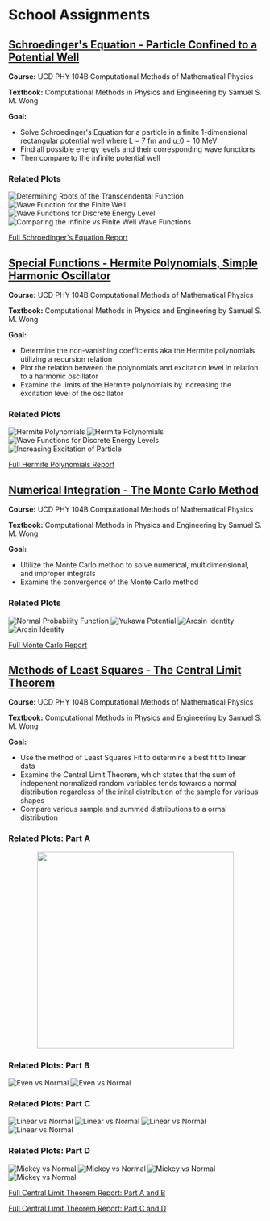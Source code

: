 # School Assignments
## [Schroedinger's Equation - Particle Confined to a Potential Well](https://github.com/bcchap/school-assignments/blob/computational-physics/computational-physics/schro-eq/schro-eq.py)

**Course:** UCD PHY 104B Computational Methods of Mathematical Physics

**Textbook:** Computational Methods in Physics and Engineering by Samuel S. M. Wong

**Goal:** 
* Solve Schroedinger's Equation for a particle in a finite 1-dimensional rectangular potential well where L = 7 fm and u_0 = 10 MeV
* Find all possible energy levels and their corresponding wave functions
* Then compare to the infinite potential well

### Related Plots
![Determining Roots of the Transcendental Function](/school-assignment-images/rootcheck.png)
![Wave Function for the Finite Well](/school-assignment-images/finwell.png)
![Wave Functions for Discrete Energy Level](/school-assignment-images/infwell.png)
![Comparing the Infinite vs Finite Well Wave Functions](/school-assignment-images/infvsfin.png)

[Full Schroedinger's Equation Report](https://github.com/bcchap/school-assignments/blob/computational-physics/computational-physics/schro-eq/shroq-eq-report.pdf)


## [Special Functions - Hermite Polynomials, Simple Harmonic Oscillator](https://github.com/bcchap/school-assignments/blob/computational-physics/computational-physics/hermite-poly/hermite-polynomials.py)

**Course:** UCD PHY 104B Computational Methods of Mathematical Physics

**Textbook:** Computational Methods in Physics and Engineering by Samuel S. M. Wong

**Goal:**
* Determine the non-vanishing coefficients aka the Hermite polynomials utilizing a recursion relation
* Plot the relation between the polynomials and excitation level in relation to a harmonic oscillator
* Examine the limits of the Hermite polynomials by increasing the excitation level of the oscillator

### Related Plots
![Hermite Polynomials](/school-assignment-images/hermpolyarray.png)
![Hermite Polynomials](/school-assignment-images/hermpoly.png)
![Wave Functions for Discrete Energy Levels](/school-assignment-images/psiho.png)
![Increasing Excitation of Particle](/school-assignment-images/compare.png)

[Full Hermite Polynomials Report](https://github.com/bcchap/school-assignments/blob/computational-physics/computational-physics/hermite-poly/hermite-polynomials-report.pdf)


## [Numerical Integration - The Monte Carlo Method](https://github.com/bcchap/school-assignments/tree/computational-physics/computational-physics/monte-carlo)

**Course:** UCD PHY 104B Computational Methods of Mathematical Physics

**Textbook:** Computational Methods in Physics and Engineering by Samuel S. M. Wong 

**Goal:**
* Utilize the Monte Carlo method to solve numerical, multidimensional, and improper integrals
* Examine the convergence of the Monte Carlo method

### Related Plots
![Normal Probability Function](/school-assignment-images/NPF.png)
![Yukawa Potential](/school-assignment-images/YUKAWA.png)
![Arcsin Identity](/school-assignment-images/ARCSIN.25.png)
![Arcsin Identity](/school-assignment-images/ARCSIN.75.png)

[Full Monte Carlo Report](https://github.com/bcchap/school-assignments/blob/computational-physics/computational-physics/monte-carlo/monte-carlo-report.pdf)


## [Methods of Least Squares - The Central Limit Theorem](https://github.com/bcchap/school-assignments/tree/computational-physics/computational-physics/central-limit)

**Course:** UCD PHY 104B Computational Methods of Mathematical Physics

**Textbook:** Computational Methods in Physics and Engineering by Samuel S. M. Wong 

**Goal:**
* Use the method of Least Squares Fit to determine a best fit to linear data
* Examine the Central Limit Theorem, which states that the sum of indepenent normalized random variables tends towards a normal distribution regardless of the inital distribution of the sample for various shapes
* Compare various sample and summed distributions to a ormal distribution

### Related Plots: Part A
<p align="center">
  <src="https://github.com/bcchap/bcchap.github.io/blob/main/school-assignment-images/linfitvals.png">
</p>

<p align="center">
  <img width="390" src="https://github.com/bcchap/bcchap.github.io/blob/main/school-assignment-images/linfit.png" class="img-responsive" alt="">
</p>

### Related Plots: Part B
![Even vs Normal](/school-assignment-images/n1.png)
![Even vs Normal](/school-assignment-images/n50.png)

### Related Plots: Part C
![Linear vs Normal](/school-assignment-images/n1lind.png)
![Linear vs Normal](/school-assignment-images/n1lin.png)
![Linear vs Normal](/school-assignment-images/n500lind.png)
![Linear vs Normal](/school-assignment-images/n500lin.png)

### Related Plots: Part D
![Mickey vs Normal](/school-assignment-images/n1micd.png)
![Mickey vs Normal](/school-assignment-images/n1mic.png)
![Mickey vs Normal](/school-assignment-images/n500micd.png)
![Mickey vs Normal](/school-assignment-images/n500mic.png)

[Full Central Limit Theorem Report: Part A and B](https://github.com/bcchap/school-assignments/blob/computational-physics/computational-physics/central-limit/central-limit-theorem-a-b-report.pdf)

[Full Central Limit Theorem Report: Part C and D](https://github.com/bcchap/school-assignments/blob/computational-physics/computational-physics/central-limit/central-limit-theorem-c-d-report.pdf)
